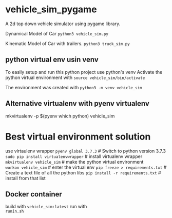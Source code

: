 # vehicle_sim_pygame
A 2d top down vehicle simulator using pygame library.

Dynamical Model of Car
    `python3 vehicle_sim.py`
    
Kinematic Model of Car with trailers.
    `python3 truck_sim.py`

## python virtual env usin venv
To easily setup and run this python project use python's venv
Activate the python virtual environment with
    `source vehicle_sim/bin/activate`

The environment was created with 
    `python3 -m venv vehicle_sim`  

## Alternative virtualenv with pyenv virtualenv
mkvirtualenv -p $(pyenv which python) vehicle_sim

# Best virtual environment solution
use virtaulenv wrapper
  `pyenv global 3.7.3`      # Switch to python version 3.7.3
  `sudo pip install virtualenvwrapper` # install virtualenv wrapper
  `mkvirtualenv vehicle_sim`  # make the python virtual environment   
  `workon vehicle_sim`  # enter the virtual env
  `pip freeze > requirements.txt` # Create a text file of all the python libs
  `pip install -r requirements.txt` # install from that list

## Docker container
build with
    `vehicle_sim:latest`
run with  
    `runin.sh`
